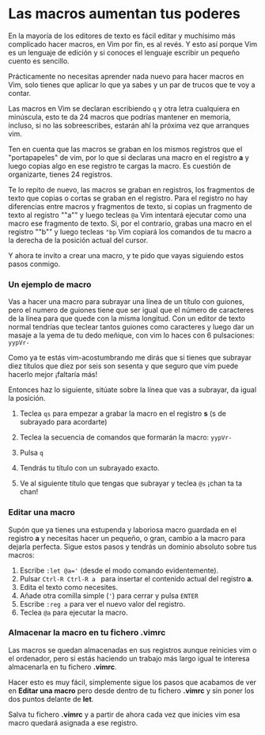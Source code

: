 # Las macros aumentan tus poderes 

En la mayoría de los editores de texto es fácil editar y muchísimo más complicado hacer macros, en Vim por fin, es al revés. Y esto así porque Vim es un lenguaje de edición y si conoces el lenguaje escribir un pequeño cuento es sencillo.

Prácticamente no necesitas aprender nada nuevo para hacer macros en Vim, solo tienes que aplicar lo que ya sabes y un par de trucos que te voy a contar.

Las macros en Vim se declaran escribiendo `q` y otra letra cualquiera en minúscula, esto te da 24 macros que podrías mantener en memoria, incluso, si no las sobreescribes, estarán ahí la próxima vez que arranques vim. 

Ten en cuenta que las macros se graban en los mismos registros que el "portapapeles" de vim, por lo que si declaras una macro en el registro **a** y luego copias algo en ese registro te cargas la macro. Es cuestión de organizarte, tienes 24 registros.

Te lo repito de nuevo, las macros se graban en registros, los fragmentos de texto que copias o cortas se graban en el registro. Para el registro no hay diferencias entre macros y fragmentos de texto, si copias un fragmento de texto al registro ""a"" y luego tecleas `@a` Vim intentará ejecutar como una macro ese fragmento de texto. Si, por el contrario, grabas una macro en el registro ""b"" y luego tecleas `"bp` Vim copiará los comandos de tu macro a la derecha de la posición actual del cursor.

Y ahora te invito a crear una macro, y te pido que vayas siguiendo estos pasos conmigo.

### Un ejemplo de macro

Vas a hacer una macro para subrayar una línea de un título con guiones, pero el numero de guiones tiene que ser igual que el número de caracteres de la línea para que quede con la misma longitud. Con un editor de texto normal tendrías que teclear tantos guiones como caracteres y luego dar un masaje a la yema de tu dedo meñique, con vim lo haces con 6 pulsaciones: `yypVr-`

Como ya te estás vim-acostumbrando me dirás que si tienes que subrayar diez títulos que diez por seis son sesenta y que seguro que vim puede hacerlo mejor ¡faltaría más! 

Entonces haz lo siguiente, sitúate sobre la línea que vas a subrayar, da igual la posición. 

1. Teclea `qs` para empezar a grabar la macro en el registro **s** (s de subrayado para acordarte)

2. Teclea la secuencia de comandos que formarán la macro: `yypVr-`

3. Pulsa `q`

4. Tendrás tu título con un subrayado exacto.

5. Ve al siguiente título que tengas que subrayar y teclea `@s` ¡chan ta ta chan!

   

### Editar una macro

Supón que ya tienes una estupenda y laboriosa macro guardada en el registro **a** y necesitas hacer un pequeño, o gran, cambio a la macro para dejarla perfecta. Sigue estos pasos y tendrás un dominio absoluto sobre tus macros:

1. Escribe `:let @a='` (desde el modo comando evidentemente).
2. Pulsar `Ctrl-R Ctrl-R a ` para insertar el contenido actual del registro **a**.
3. Edita el texto como necesites.
4. Añade otra comilla simple (`'`) para cerrar y pulsa `ENTER`
5. Escribe `:reg a` para ver el nuevo valor del registro.
6. Teclea `@a` para ejecutar la macro.

### Almacenar la macro en tu fichero .vimrc

Las macros se quedan almacenadas en sus registros aunque reinicies vim o el ordenador, pero si estás haciendo un trabajo más largo igual te interesa almacenarla en tu fichero **.vimrc**.

Hacer esto es muy fácil, simplemente sigue los pasos que acabamos de ver en **Editar una macro** pero desde dentro de tu fichero **.vimrc** y sin poner los dos puntos delante de **let**.

Salva tu fichero **.vimrc** y a partir de ahora cada vez que inicies vim esa macro quedará asignada a ese registro. 
